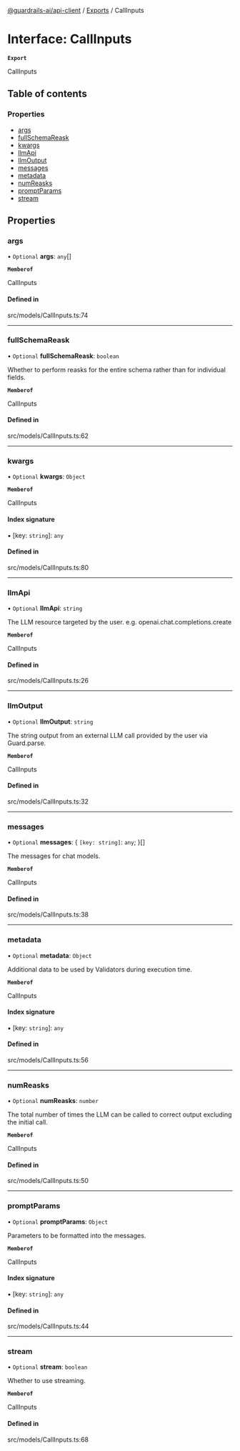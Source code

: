 [@guardrails-ai/api-client](../README.md) / [Exports](../modules.md) / CallInputs

# Interface: CallInputs

**`Export`**

CallInputs

## Table of contents

### Properties

- [args](CallInputs.md#args)
- [fullSchemaReask](CallInputs.md#fullschemareask)
- [kwargs](CallInputs.md#kwargs)
- [llmApi](CallInputs.md#llmapi)
- [llmOutput](CallInputs.md#llmoutput)
- [messages](CallInputs.md#messages)
- [metadata](CallInputs.md#metadata)
- [numReasks](CallInputs.md#numreasks)
- [promptParams](CallInputs.md#promptparams)
- [stream](CallInputs.md#stream)

## Properties

### args

• `Optional` **args**: `any`[]

**`Memberof`**

CallInputs

#### Defined in

src/models/CallInputs.ts:74

___

### fullSchemaReask

• `Optional` **fullSchemaReask**: `boolean`

Whether to perform reasks for the entire schema rather than for individual fields.

**`Memberof`**

CallInputs

#### Defined in

src/models/CallInputs.ts:62

___

### kwargs

• `Optional` **kwargs**: `Object`

**`Memberof`**

CallInputs

#### Index signature

▪ [key: `string`]: `any`

#### Defined in

src/models/CallInputs.ts:80

___

### llmApi

• `Optional` **llmApi**: `string`

The LLM resource targeted by the user. e.g. openai.chat.completions.create

**`Memberof`**

CallInputs

#### Defined in

src/models/CallInputs.ts:26

___

### llmOutput

• `Optional` **llmOutput**: `string`

The string output from an external LLM call provided by the user via Guard.parse.

**`Memberof`**

CallInputs

#### Defined in

src/models/CallInputs.ts:32

___

### messages

• `Optional` **messages**: \{ `[key: string]`: `any`;  }[]

The messages for chat models.

**`Memberof`**

CallInputs

#### Defined in

src/models/CallInputs.ts:38

___

### metadata

• `Optional` **metadata**: `Object`

Additional data to be used by Validators during execution time.

**`Memberof`**

CallInputs

#### Index signature

▪ [key: `string`]: `any`

#### Defined in

src/models/CallInputs.ts:56

___

### numReasks

• `Optional` **numReasks**: `number`

The total number of times the LLM can be called to correct output excluding the initial call.

**`Memberof`**

CallInputs

#### Defined in

src/models/CallInputs.ts:50

___

### promptParams

• `Optional` **promptParams**: `Object`

Parameters to be formatted into the messages.

**`Memberof`**

CallInputs

#### Index signature

▪ [key: `string`]: `any`

#### Defined in

src/models/CallInputs.ts:44

___

### stream

• `Optional` **stream**: `boolean`

Whether to use streaming.

**`Memberof`**

CallInputs

#### Defined in

src/models/CallInputs.ts:68
